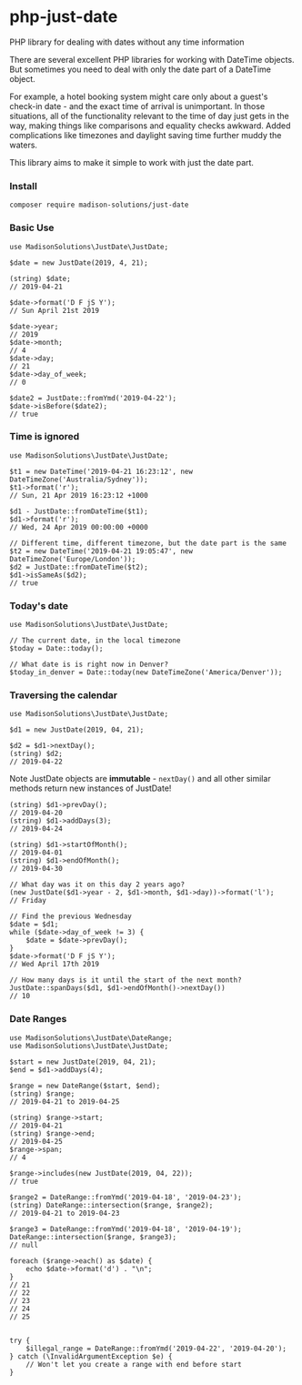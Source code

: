 # php-just-date

PHP library for dealing with dates without any time information

There are several excellent PHP libraries for working with DateTime objects. But sometimes you need to deal with only the date part of a DateTime object.

For example, a hotel booking system might care only about a guest's check-in date - and the exact time of arrival is unimportant. In those situations, all of the functionality relevant to the time of day just gets in the way, making things like comparisons and equality checks awkward. Added complications like timezones and daylight saving time further muddy the waters.

This library aims to make it simple to work with just the date part.

### Install

`composer require madison-solutions/just-date`


### Basic Use

```
use MadisonSolutions\JustDate\JustDate;

$date = new JustDate(2019, 4, 21);

(string) $date;
// 2019-04-21

$date->format('D F jS Y');
// Sun April 21st 2019

$date->year;
// 2019
$date->month;
// 4
$date->day;
// 21
$date->day_of_week;
// 0

$date2 = JustDate::fromYmd('2019-04-22');
$date->isBefore($date2);
// true

```

### Time is ignored

```
use MadisonSolutions\JustDate\JustDate;

$t1 = new DateTime('2019-04-21 16:23:12', new DateTimeZone('Australia/Sydney'));
$t1->format('r');
// Sun, 21 Apr 2019 16:23:12 +1000

$d1 - JustDate::fromDateTime($t1);
$d1->format('r');
// Wed, 24 Apr 2019 00:00:00 +0000

// Different time, different timezone, but the date part is the same
$t2 = new DateTime('2019-04-21 19:05:47', new DateTimeZone('Europe/London'));
$d2 = JustDate::fromDateTime($t2);
$d1->isSameAs($d2);
// true
```

### Today's date

```
use MadisonSolutions\JustDate\JustDate;

// The current date, in the local timezone
$today = Date::today();

// What date is is right now in Denver?
$today_in_denver = Date::today(new DateTimeZone('America/Denver'));
```

### Traversing the calendar

```
use MadisonSolutions\JustDate\JustDate;

$d1 = new JustDate(2019, 04, 21);

$d2 = $d1->nextDay();
(string) $d2;
// 2019-04-22

```

Note JustDate objects are **immutable** - `nextDay()` and all other similar methods return new instances of JustDate!

```
(string) $d1->prevDay();
// 2019-04-20
(string) $d1->addDays(3);
// 2019-04-24

(string) $d1->startOfMonth();
// 2019-04-01
(string) $d1->endOfMonth();
// 2019-04-30

// What day was it on this day 2 years ago?
(new JustDate($d1->year - 2, $d1->month, $d1->day))->format('l');
// Friday

// Find the previous Wednesday
$date = $d1;
while ($date->day_of_week != 3) {
    $date = $date->prevDay();
}
$date->format('D F jS Y');
// Wed April 17th 2019

// How many days is it until the start of the next month?
JustDate::spanDays($d1, $d1->endOfMonth()->nextDay())
// 10
```

### Date Ranges

```
use MadisonSolutions\JustDate\DateRange;
use MadisonSolutions\JustDate\JustDate;

$start = new JustDate(2019, 04, 21);
$end = $d1->addDays(4);

$range = new DateRange($start, $end);
(string) $range;
// 2019-04-21 to 2019-04-25

(string) $range->start;
// 2019-04-21
(string) $range->end;
// 2019-04-25
$range->span;
// 4

$range->includes(new JustDate(2019, 04, 22));
// true

$range2 = DateRange::fromYmd('2019-04-18', '2019-04-23');
(string) DateRange::intersection($range, $range2);
// 2019-04-21 to 2019-04-23

$range3 = DateRange::fromYmd('2019-04-18', '2019-04-19');
DateRange::intersection($range, $range3);
// null

foreach ($range->each() as $date) {
    echo $date->format('d') . "\n";
}
// 21
// 22
// 23
// 24
// 25


try {
    $illegal_range = DateRange::fromYmd('2019-04-22', '2019-04-20');
} catch (\InvalidArgumentException $e) {
    // Won't let you create a range with end before start
}

```
